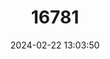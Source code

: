 ---
title: "16781"
category: "Petromyzon marinus"
draft: false
date: 2024-02-22 13:03:50
languages:
  English: ["Sea Lamprey"]
---